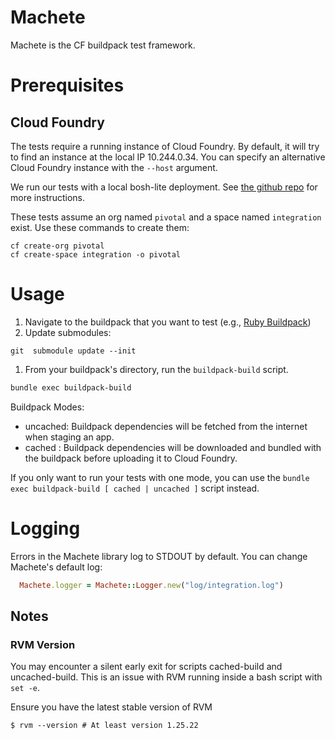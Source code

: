 # Machete

Machete is the CF buildpack test framework.


# Prerequisites

## Cloud Foundry

The tests require a running instance of Cloud Foundry. By default, it will try to find an instance at the local IP 10.244.0.34. You can specify an alternative Cloud Foundry instance with the `--host` argument.

We run our tests with a local bosh-lite deployment. See [the github repo](https://github.com/cloudfoundry/bosh-lite) for more instructions.

These tests assume an org named `pivotal` and a space named `integration` exist.
Use these commands to create them: 

```
cf create-org pivotal
cf create-space integration -o pivotal
```

# Usage

1. Navigate to the buildpack that you want to test (e.g., [Ruby Buildpack](https://github.com/cloudfoundry/ruby-buildpack))
1. Update submodules:
```
git  submodule update --init
```
1. From your buildpack's directory, run the `buildpack-build` script.
```bash
bundle exec buildpack-build
```

Buildpack Modes:

* uncached: Buildpack dependencies will be fetched from the internet when staging an app.
* cached : Buildpack dependencies will be downloaded and bundled with the buildpack before uploading it to Cloud Foundry.

If you only want to run your tests with one mode, you can use the `bundle exec buildpack-build [ cached | uncached ]` script instead.


# Logging

Errors in the Machete library log to STDOUT by default. You can change Machete's default log:

```RUBY
  Machete.logger = Machete::Logger.new("log/integration.log")
```


## Notes

### RVM Version

You may encounter a silent early exit for scripts cached-build and uncached-build. This is an issue with RVM running
inside a bash script with `set -e`.

Ensure you have the latest stable version of RVM

    $ rvm --version # At least version 1.25.22

